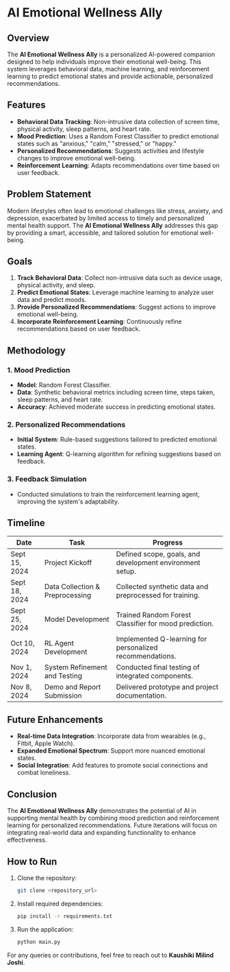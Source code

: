 
# AI Emotional Wellness Ally

## Overview

The **AI Emotional Wellness Ally** is a personalized AI-powered companion designed to help individuals improve their emotional well-being. This system leverages behavioral data, machine learning, and reinforcement learning to predict emotional states and provide actionable, personalized recommendations.

## Features

- **Behavioral Data Tracking**: Non-intrusive data collection of screen time, physical activity, sleep patterns, and heart rate.
- **Mood Prediction**: Uses a Random Forest Classifier to predict emotional states such as "anxious," "calm," "stressed," or "happy."
- **Personalized Recommendations**: Suggests activities and lifestyle changes to improve emotional well-being.
- **Reinforcement Learning**: Adapts recommendations over time based on user feedback.

## Problem Statement

Modern lifestyles often lead to emotional challenges like stress, anxiety, and depression, exacerbated by limited access to timely and personalized mental health support. The **AI Emotional Wellness Ally** addresses this gap by providing a smart, accessible, and tailored solution for emotional well-being.

## Goals

1. **Track Behavioral Data**: Collect non-intrusive data such as device usage, physical activity, and sleep.
2. **Predict Emotional States**: Leverage machine learning to analyze user data and predict moods.
3. **Provide Personalized Recommendations**: Suggest actions to improve emotional well-being.
4. **Incorporate Reinforcement Learning**: Continuously refine recommendations based on user feedback.

## Methodology

### 1. Mood Prediction
- **Model**: Random Forest Classifier.
- **Data**: Synthetic behavioral metrics including screen time, steps taken, sleep patterns, and heart rate.
- **Accuracy**: Achieved moderate success in predicting emotional states.

### 2. Personalized Recommendations
- **Initial System**: Rule-based suggestions tailored to predicted emotional states.
- **Learning Agent**: Q-learning algorithm for refining suggestions based on feedback.

### 3. Feedback Simulation
- Conducted simulations to train the reinforcement learning agent, improving the system's adaptability.

## Timeline

| Date         | Task                                   | Progress                                                                 |
|--------------|---------------------------------------|-------------------------------------------------------------------------|
| Sept 15, 2024 | Project Kickoff                       | Defined scope, goals, and development environment setup.               |
| Sept 18, 2024 | Data Collection & Preprocessing       | Collected synthetic data and preprocessed for training.                |
| Sept 25, 2024 | Model Development                    | Trained Random Forest Classifier for mood prediction.                  |
| Oct 10, 2024 | RL Agent Development                 | Implemented Q-learning for personalized recommendations.               |
| Nov 1, 2024  | System Refinement and Testing         | Conducted final testing of integrated components.                      |
| Nov 8, 2024  | Demo and Report Submission            | Delivered prototype and project documentation.                         |

## Future Enhancements

- **Real-time Data Integration**: Incorporate data from wearables (e.g., Fitbit, Apple Watch).
- **Expanded Emotional Spectrum**: Support more nuanced emotional states.
- **Social Integration**: Add features to promote social connections and combat loneliness.

## Conclusion

The **AI Emotional Wellness Ally** demonstrates the potential of AI in supporting mental health by combining mood prediction and reinforcement learning for personalized recommendations. Future iterations will focus on integrating real-world data and expanding functionality to enhance effectiveness.

## How to Run

1. Clone the repository:
   ```bash
   git clone <repository_url>
   ```
2. Install required dependencies:
   ```bash
   pip install -r requirements.txt
   ```
3. Run the application:
   ```bash
   python main.py
   ```


For any queries or contributions, feel free to reach out to **Kaushiki Milind Joshi**.
